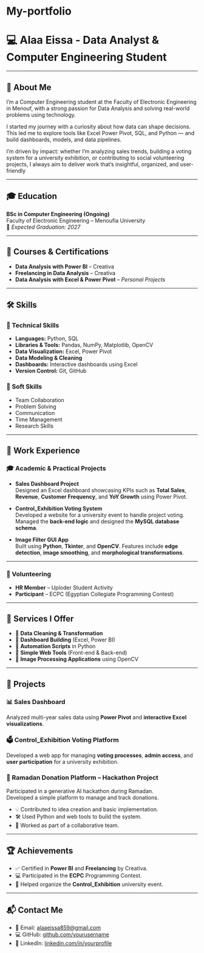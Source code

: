 # My-portfolio
# 💻 Alaa Eissa - Data Analyst & Computer Engineering Student
---
## 🧕 About Me
I’m a Computer Engineering student at the Faculty of Electronic Engineering in Menouf, with a strong passion for Data Analysis and solving real-world problems using technology.

I started my journey with a curiosity about how data can shape decisions. This led me to explore tools like Excel Power Pivot, SQL, and Python — and build dashboards, models, and data pipelines.

I’m driven by impact: whether I’m analyzing sales trends, building a voting system for a university exhibition, or contributing to social volunteering projects, I always aim to deliver work that’s insightful, organized, and user-friendly

---
## 🎓 Education

**BSc in Computer Engineering (Ongoing)**  
Faculty of Electronic Engineering – Menoufia University  
📅 *Expected Graduation: 2027*

---

## 📜 Courses & Certifications

- **Data Analysis with Power BI** – Creativa  
- **Freelancing in Data Analysis** – Creativa  
- **Data Analysis with Excel & Power Pivot** – *Personal Projects*

---
## 🛠️ Skills

### 🔧 Technical Skills
- **Languages:** Python, SQL  
- **Libraries & Tools:** Pandas, NumPy, Matplotlib, OpenCV  
- **Data Visualization:** Excel, Power Pivot  
- **Data Modeling & Cleaning**  
- **Dashboards:** Interactive dashboards using Excel  
- **Version Control:** Git, GitHub  

### 🤝 Soft Skills
- Team Collaboration  
- Problem Solving  
- Communication  
- Time Management  
- Research Skills

---
## 💼 Work Experience

### 🎓 Academic & Practical Projects

- **Sales Dashboard Project**  
  Designed an Excel dashboard showcasing KPIs such as **Total Sales**, **Revenue**, **Customer Frequency**, and **YoY Growth** using Power Pivot.

- **Control_Exhibition Voting System**  
  Developed a website for a university event to handle project voting. Managed the **back-end logic** and designed the **MySQL database schema**.

- **Image Filter GUI App**  
  Built using **Python**, **Tkinter**, and **OpenCV**. Features include **edge detection**, **image smoothing**, and **morphological transformations**.

---

### 🤝 Volunteering

- **HR Member** – Uploder Student Activity  
- **Participant** – ECPC (Egyptian Collegiate Programming Contest)

---

## 🧩 Services I Offer

- 🔹 **Data Cleaning & Transformation**
- 🔹 **Dashboard Building** (Excel, Power BI)
- 🔹 **Automation Scripts** in Python
- 🔹 **Simple Web Tools** (Front-end & Back-end)
- 🔹 **Image Processing Applications** using OpenCV

---

## 🚀 Projects

### 📊 Sales Dashboard  
Analyzed multi-year sales data using **Power Pivot** and **interactive Excel visualizations**.

### 🗳️ Control_Exhibition Voting Platform  
Developed a web app for managing **voting processes**, **admin access**, and **user participation** for a university exhibition.

### 🕌 Ramadan Donation Platform – Hackathon Project

Participated in a generative AI hackathon during Ramadan.  
Developed a simple platform to manage and track donations.  

- 💡 Contributed to idea creation and basic implementation.  
- 🛠️ Used Python and web tools to build the system.  
- 👥 Worked as part of a collaborative team.  

 ---
 ## 🏆 Achievements

- ✅ Certified in **Power BI** and **Freelancing** by Creativa.
- 💻 Participated in the **ECPC** Programming Contest.
- 🎯 Helped organize the **Control_Exhibition** university event.
---
## 📬 Contact Me

- 📧 Email: alaaeissa859@gmail.com
- 💻 GitHub: [github.com/yourusername](https://github.com/Alaa-Eissa)  
- 🔗 LinkedIn: [linkedin.com/in/yourprofile](https://www.linkedin.com/in/%C3%A1laa-eissa?utm_source=share&utm_campaign=share_via&utm_content=profile&utm_medium=android_app )




 

